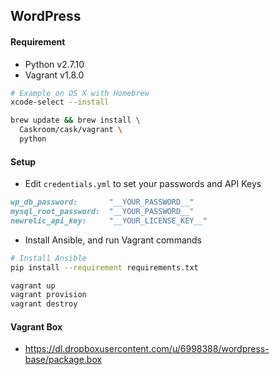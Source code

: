 ## WordPress

#### Requirement
- Python v2.7.10
- Vagrant v1.8.0

```bash
# Example on OS X with Homebrew
xcode-select --install

brew update && brew install \
  Caskroom/cask/vagrant \
  python
```

#### Setup
* Edit `credentials.yml` to set your passwords and API Keys

```ruby
wp_db_password:       "__YOUR_PASSWORD__"
mysql_root_password:  "__YOUR_PASSWORD__"
newrelic_api_key:     "__YOUR_LICENSE_KEY__"
```

* Install Ansible, and run Vagrant commands

```bash
# Install Ansible
pip install --requirement requirements.txt

vagrant up
vagrant provision
vagrant destroy
```

#### Vagrant Box
* https://dl.dropboxusercontent.com/u/6998388/wordpress-base/package.box
